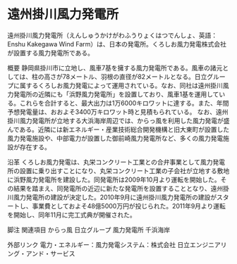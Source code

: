 # 遠州掛川風力発電所

遠州掛川風力発電所（えんしゅうかけがわふうりょくはつでんしょ、英語：Enshu Kakegawa Wind Farm）は、日本の発電所。くろしお風力発電株式会社が設置する風力発電所である。

概要
静岡県掛川市に立地し、風車7基を擁する風力発電所である。風車の諸元としては、柱の高さが78メートル、羽根の直径が82メートルとなる。日立グループに属するくろしお風力発電によって運用されている。なお、同社は遠州掛川風力発電所の近隣にも「浜野風力発電所」を設置しており、風車1基を運用している。これらを合計すると、最大出力は1万6000キロワットに達する。また、年間予想発電量は、おおよそ3400万キロワット時と見積もられている。
なお、遠州掛川風力発電所が立地する大浜海岸周辺では、からっ風を利用した風力発電が盛んである。近隣には新エネルギー・産業技術総合開発機構と旧大東町が設置した風力発電施設や、中部電力が設置した御前崎風力発電所など、多くの風力発電施設が存在する。

沿革
くろしお風力発電は、丸栄コンクリート工業との合弁事業として風力発電所の設置に乗り出すことになり、丸栄コンクリート工業の子会社が立地する敷地に浜野風力発電所を建設した。同発電所は2009年10月より運転を開始した。その結果を踏まえ、同発電所の近辺に新たな発電所を設置することとなり、遠州掛川風力発電所の建設が決定した。2010年9月に遠州掛川風力発電所の建設がスタートし、事業費としておよそ48億5000万円が投じられた。2011年9月より運転を開始し、同年11月に完工式典が開催された。

脚注
関連項目
からっ風
日立グループ
風力発電所
千浜海岸

外部リンク
電力・エネルギー：風力発電システム：株式会社 日立エンジニアリング・アンド・サービス